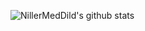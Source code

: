 ![NillerMedDild's github stats](https://github-readme-stats.vercel.app/api?username=nielspilgaard&theme=vue-dark&show_icons=true)

<!--
**NillerMedDild/NillerMedDild** is a ✨ _special_ ✨ repository because its `README.md` (this file) appears on your GitHub profile.

Here are some ideas to get you started:

- 🔭 I’m currently working on ...
- 🌱 I’m currently learning ...
- 👯 I’m looking to collaborate on ...
- 🤔 I’m looking for help with ...
- 💬 Ask me about ...
- 📫 How to reach me: ...
- 😄 Pronouns: ...
- ⚡ Fun fact: ...
-->
